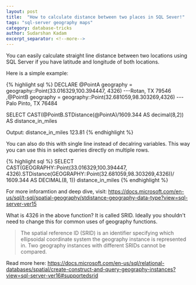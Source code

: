 ```yaml
---
layout: post
title:  "How to calculate distance between two places in SQL Sever!"
tags: "sql-server geography maps"
category: database-tricks
author: Sudarshan Kadam
excerpt_separator: <!--more-->
---
```


You can easily calculate straight line distance between two locations using SQL Server if you have latitude and longitude of both locations.

Here is a simple example:

{% highlight sql %}
DECLARE @PointA geography = geography::Point(33.016329,100.394447, 4326) ---Rotan, TX 79546
,@PointB geography = geography::Point(32.681059,98.303269,4326) ---Palo Pinto, TX 76484

SELECT CAST(@PointB.STDistance(@PointA)/1609.344 AS decimal(8,2)) AS distance_in_miles

Output:
distance_in_miles
123.81
{% endhighlight %}

You can also do this with single line instead of decalring variables. This way you can use this in select queries directly on multiple rows.

{% highlight sql %}
SELECT CAST(GEOGRAPHY::Point(33.016329,100.394447, 4326).STDistance(GEOGRAPHY::Point(32.681059,98.303269,4326))/ 1609.344 AS DECIMAL(8, 1)) distance_in_miles
{% endhighlight %}

For more inforamtion and deep dive, visit:
https://docs.microsoft.com/en-us/sql/t-sql/spatial-geography/stdistance-geography-data-type?view=sql-server-ver15
<!--more-->

What is 4326 in the above function? It is called SRID. Ideally you shouldn't need to change this for common uses of geography functions.
>The spatial reference ID (SRID) is an identifier specifying which ellipsoidal coordinate system the geography instance is represented in. Two geography instances with different SRIDs cannot be compared.

Read more here: https://docs.microsoft.com/en-us/sql/relational-databases/spatial/create-construct-and-query-geography-instances?view=sql-server-ver16#supportedsrid
